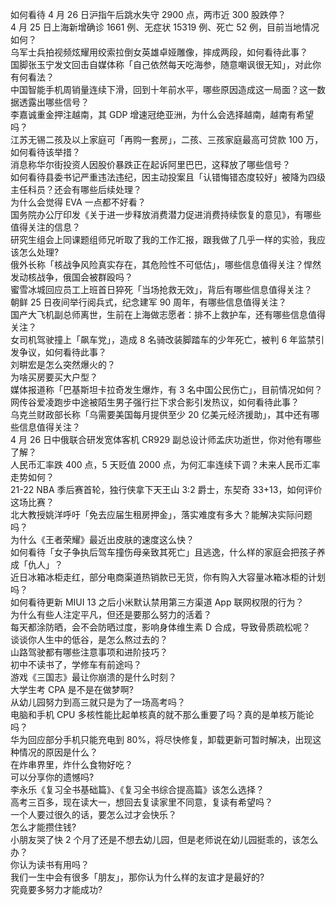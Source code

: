 如何看待  4 月 26 日沪指午后跳水失守 2900 点，两市近 300 股跌停？  
4 月 25 日上海新增确诊 1661 例、无症状 15319 例、死亡 52 例，目前当地情况如何？  
乌军士兵拍视频炫耀用绞索拉倒女英雄卓娅雕像，摔成两段，如何看待此事？  
国脚张玉宁发文回击自媒体称「自己依然每天吃海参，随意嘲讽很无知」，对此你有何看法？  
中国智能手机周销量连续下滑，回到十年前水平，哪些原因造成这一局面？这一数据透露出哪些信号？  
李嘉诚重金押注越南，其 GDP 增速冠绝亚洲，为什么会选择越南，越南有希望吗？  
江苏无锡二孩及以上家庭可「再购一套房」，二孩、三孩家庭最高可贷款 100 万，如何看待该举措？  
消息称华尔街投资人因股价暴跌正在起诉阿里巴巴，这释放了哪些信号？  
如何看待县委书记严重违法违纪，因主动投案且「认错悔错态度较好」被降为四级主任科员？还会有哪些后续处理？  
为什么会觉得 EVA 一点都不好看？  
国务院办公厅印发《关于进一步释放消费潜力促进消费持续恢复的意见》，有哪些值得关注的信息？  
研究生组会上同课题组师兄听取了我的工作汇报，跟我做了几乎一样的实验，我应该怎么处理?  
俄外长称「核战争风险真实存在，其危险性不可低估」，哪些信息值得关注？悍然发动核战争，俄国会被群殴吗？  
蜜雪冰城回应员工上班首日猝死「当场抢救无效」，背后有哪些信息值得关注？  
朝鲜 25 日夜间举行阅兵式，纪念建军 90 周年，有哪些信息值得关注？  
国产大飞机副总师离世，生前在上海做志愿者：排不上救护车，还有哪些信息值得关注？  
女司机驾驶撞上「飙车党」，造成 8 名骑改装脚踏车的少年死亡，被判 6 年监禁引发争议，如何看待此事？  
刘畊宏是怎么突然爆火的？  
为啥买房要买大户型？  
媒体报道称「巴基斯坦卡拉奇发生爆炸，有 3 名中国公民伤亡」，目前情况如何？  
网传谷爱凌跑步中途被陌生男子强行拦下求合影引发热议，如何看待此事？  
乌克兰财政部长称「乌需要美国每月提供至少 20 亿美元经济援助」，其中还有哪些信息值得关注？  
4 月 26 日中俄联合研发宽体客机 CR929 副总设计师孟庆功逝世，你对他有哪些了解？  
人民币汇率跌 400 点，5 天贬值 2000 点，为何汇率连续下调？未来人民币汇率走势如何？  
21-22 NBA 季后赛首轮，独行侠拿下天王山 3:2 爵士，东契奇 33+13，如何评价这场比赛？  
北大教授姚洋呼吁「免去应届生租房押金」，落实难度有多大？能解决实际问题吗？  
为什么《王者荣耀》最近出皮肤的速度这么快？  
如何看待「女子争执后驾车撞伤母亲致其死亡」且逃逸，什么样的家庭会把孩子养成「仇人」？  
近日冰箱冰柜走红，部分电商渠道热销款已无货，你有购入大容量冰箱冰柜的计划吗？  
如何看待更新 MIUI 13 之后小米默认禁用第三方渠道 App 联网权限的行为？  
为什么有些人注定平凡，但还是要那么努力的活着？  
每天都涂防晒，会不会防晒过度，影响身体维生素 D 合成，导致骨质疏松呢？  
谈谈你人生中的低谷，是怎么熬过去的？  
山路驾驶都有哪些注意事项和进阶技巧？  
初中不读书了，学修车有前途吗？  
游戏《三国志》最让你崩溃的是什么时刻？  
大学生考 CPA 是不是在做梦啊?  
从幼儿园努力到高三就只是为了一场高考吗？  
电脑和手机 CPU 多核性能比起单核真的就不那么重要了吗？真的是单核万能论吗？  
华为回应部分手机只能充电到  80%，将尽快修复，卸载更新可暂时解决，出现这种情况的原因是什么？  
在炸串界里，炸什么食物好吃？  
可以分享你的遗憾吗?  
李永乐《复习全书基础篇》、《复习全书综合提高篇》该怎么选择？  
高考三百多，现在读大一，想回去复读家里不同意，复读有希望吗？  
一个人要过很久的话，要怎么过才会快乐？  
怎么才能攒住钱?  
小朋友哭了快 2 个月了还是不想去幼儿园，但是老师说在幼儿园挺乖的，该怎么办？  
你认为读书有用吗？  
我们一生中会有很多「朋友」，那你认为什么样的友谊才是最好的?  
究竟要多努力才能成功?  
